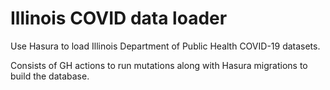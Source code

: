 # Illinois COVID data loader

Use Hasura to load Illinois Department of Public Health COVID-19 datasets.

Consists of GH actions to run mutations along with Hasura migrations to build the database.
